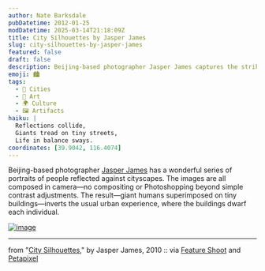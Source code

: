 ```yaml
---
author: Nate Barksdale
pubDatetime: 2012-01-25
modDatetime: 2025-03-14T21:18:09Z
title: City Silhouettes by Jasper James
slug: city-silhouettes-by-jasper-james
featured: false
draft: false
description: Beijing-based photographer Jasper James captures the striking juxtaposition of humans and urban landscapes in his reflections series.
emoji: 🏙️
tags:
  - 🌆 Cities
  - 🎨 Art
  - 🌍 Culture
  - 🖼️ Artifacts
haiku: |
  Reflections collide,  
  Giants tread on tiny streets,  
  Life in balance sways.
coordinates: [39.9042, 116.4074]
---
```


Beijing-based photographer [Jasper James](http://www.jasperjames.co.uk/) has a wonderful series of portraits of people reflected against cityscapes. The images are all composed in camera—no compositing or Photoshopping beyond simple contrast adjustments. The result—giant humans superimposed on tiny buildings—inverts the usual urban experience, where the buildings dwarf each individual.

[![image](http://culture-making.com/media/8_silhouettes004.jpg)](http://www.jasperjames.co.uk/project/people-and-places-2/)

---

from "[City Silhouettes](http://web.archive.org/web/20170819063511/http://www.jasperjames.co.uk:80/project/people-and-places-2/)," by Jasper James, 2010 :: via [Feature Shoot](https://www.google.com/search?q=%22Feature%20Shoot%22%20featureshoot.com) and [Petapixel](https://www.google.com/search?q=%22Petapixel%22%20petapixel.com)
